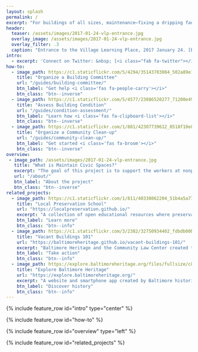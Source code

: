```yaml
---
layout: splash
permalink: /
excerpt: "For buildings of all sizes, maintenance—fixing a dripping faucet, calling a contractor to patch a leaky roof, or cleaning graffiti off a restroom wall—is a constant need. Baltimore Heritage created this resource to assist nonprofit staff and volunteers in maintaining civic spaces."
header:
  teaser: /assets/images/2017-01-24-vlp-entrance.jpg
  overlay_image: /assets/images/2017-01-24-vlp-entrance.jpg
  overlay_filter: .3
  caption: "Entrance to the Village Learning Place, 2017 January 24. [Baltimore Heritage](https://www.flickr.com/photos/baltimoreheritage/32371711612/) ([CC 0](https://creativecommons.org/publicdomain/zero/1.0/))."
intro:
  - excerpt: 'Connect on Twitter: &nbsp; [<i class="fab fa-twitter"></i> #maintaincivicspaces](https://twitter.com/hashtag/vacants101){: .btn .btn--twitter}'
how-to:
  - image_path: https://c1.staticflickr.com/5/4294/35143703084_502a89e1c1_z.jpg
    title: "Organize a Building Committee"
    url: "/guides/building-committee/"
    btn_label: "Get help <i class='fas fa-people-carry'></i>"
    btn_class: "btn--inverse"
  - image_path: https://c1.staticflickr.com/5/4577/23886520277_71200e4964_z.jpg
    title: "Assess Building Condition"
    url: "/guides/condition-assessment/"
    btn_label: "Learn how <i class='fas fa-clipboard-list'></i>"
    btn_class: "btn--inverse"
  - image_path: https://c1.staticflickr.com/1/881/42307739612_0518f10e86_z.jpg
    title: "Organize a Community Clean-up"
    url: "/guides/community-clean-up/"
    btn_label: "Get started <i class='fas fa-broom'></i>"
    btn_class: "btn--inverse"
overview:
 - image_path: /assets/images/2017-01-24-vlp-entrance.jpg
   title: "What is Maintain Civic Spaces?"
   excerpt: "The goal of this project is to support the workers at nonprofit organizations and religious organizations responsible for the day-to-day maintenance community-serving buildings around Baltimore City. We seek to collaborate with the workers and organizations responsibility for these buildings to build a new network of mutual support and create open educational resources to support the continued and improved stewardship of civic spaces."
   url: "/about/"
   btn_label: "About the project"
   btn_class: "btn--inverse"
related_projects:
  - image_path: https://c1.staticflickr.com/1/811/40330862204_51b4a5a777_z.jpg
    title: "Local Preservation School"
    url: "https://localpreservation.github.io/"
    excerpt: "A collection of open educational resources where preservation advocates and volunteers can learn and share how to save and sustain historic places in their communities."
    btn_label: "Learn more"
    btn_class: "btn--info"
  - image_path: https://c1.staticflickr.com/3/2382/32750934402_fdbdb00bfa_z.jpg
    title: "Vacant Buildings 101"
    url: "https://baltimoreheritage.github.io/vacant-buildings-101/"
    excerpt: "Baltimore Heritage and the Community Law Center created this introductory guide to help Baltimore residents, property owners, and community leaders take action on vacant buildings."
    btn_label: "Take action"
    btn_class: "btn--info"
  - image_path: https://explore.baltimoreheritage.org/files/fullsize/c816df09faac033c24779aac550c96b3.jpg
    title: "Explore Baltimore Heritage"
    url: "https://explore.baltimoreheritage.org/"
    excerpt: "A website and smartphone app created by Baltimore historians, students, and residents tell the stories behind historic buildings and neighborhoods."
    btn_label: "Discover history"
    btn_class: "btn--info"
---
```


{% include feature_row id="intro" type="center" %}

{% include feature_row id="how-to" %}

{% include feature_row id="overview" type="left" %}

{% include feature_row id="related_projects" %}
